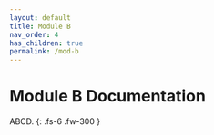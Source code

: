 ```yaml
---
layout: default
title: Module B
nav_order: 4
has_children: true
permalink: /mod-b
---
```


# Module B Documentation

ABCD.
{: .fs-6 .fw-300 }
